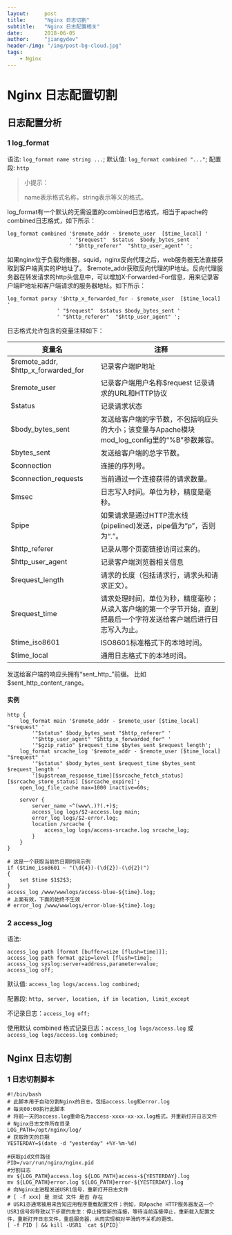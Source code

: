 ```yaml
---
layout:     post
title:      "Nginx 日志切割"
subtitle:   "Nginx 日志配置相关"
date:       2018-06-05
author:     "jiangydev"
header-/img: "/img/post-bg-cloud.jpg"
tags:
    - Nginx
---
```


# Nginx 日志配置切割

## 日志配置分析

### 1 log_format

语法: `log_format name string ...`;
默认值: `log_format combined "..."`;
配置段: `http`

> 小提示：
>
> name表示格式名称，string表示等义的格式。

log_format有一个默认的无需设置的combined日志格式，相当于apache的combined日志格式，如下所示：

```nginx
log_format combined '$remote_addr - $remote_user  [$time_local] '
					' "$request"  $status  $body_bytes_sent  '
					' "$http_referer"  "$http_user_agent" ';
```

如果nginx位于负载均衡器，squid，nginx反向代理之后，web服务器无法直接获取到客户端真实的IP地址了。 $remote_addr获取反向代理的IP地址。反向代理服务器在转发请求的http头信息中，可以增加X-Forwarded-For信息，用来记录客户端IP地址和客户端请求的服务器地址。如下所示：

```nginx
log_format porxy '$http_x_forwarded_for - $remote_user  [$time_local] '
				' "$request"  $status $body_bytes_sent '
				' "$http_referer"  "$http_user_agent" '; 
```

日志格式允许包含的变量注释如下：

| 变量名                                 | 注释                                                         |
| -------------------------------------- | ------------------------------------------------------------ |
| \$remote\_addr, \$http_x_forwarded_for | 记录客户端IP地址                                             |
| \$remote_user                          | 记录客户端用户名称$request 记录请求的URL和HTTP协议           |
| \$status                               | 记录请求状态                                                 |
| \$body_bytes_sent                      | 发送给客户端的字节数，不包括响应头的大小；该变量与Apache模块mod_log_config里的“%B”参数兼容。 |
| \$bytes_sent                           | 发送给客户端的总字节数。                                     |
| \$connection                           | 连接的序列号。                                               |
| \$connection_requests                  | 当前通过一个连接获得的请求数量。                             |
| \$msec                                 | 日志写入时间。单位为秒，精度是毫秒。                         |
| \$pipe                                 | 如果请求是通过HTTP流水线(pipelined)发送，pipe值为“p”，否则为“.”。 |
| \$http_referer                         | 记录从哪个页面链接访问过来的。                               |
| \$http_user_agent                      | 记录客户端浏览器相关信息                                     |
| \$request_length                       | 请求的长度（包括请求行，请求头和请求正文）。                 |
| \$request_time                         | 请求处理时间，单位为秒，精度毫秒； 从读入客户端的第一个字节开始，直到把最后一个字符发送给客户端后进行日志写入为止。 |
| \$time_iso8601                         | ISO8601标准格式下的本地时间。                                |
| \$time_local                           | 通用日志格式下的本地时间。                                   |

<warning>发送给客户端的响应头拥有“sent_http_”前缀。 比如$sent_http_content_range。</warning>

#### 实例

```nginx
http {
    log_format main '$remote_addr - $remote_user [$time_local] "$request" '
        '"$status" $body_bytes_sent "$http_referer" '
        '"$http_user_agent" "$http_x_forwarded_for" '
        '"$gzip_ratio" $request_time $bytes_sent $request_length';
    log_format srcache_log '$remote_addr - $remote_user [$time_local] "$request" '
        '"$status" $body_bytes_sent $request_time $bytes_sent $request_length '
        '[$upstream_response_time][$srcache_fetch_status] [$srcache_store_status] [$srcache_expire]';
    open_log_file_cache max=1000 inactive=60s;
    
    server {
        server_name ~^(www\.)?(.+)$;
        access_log logs/$2-access.log main;
        error_log logs/$2-error.log;
        location /srcache {
            access_log logs/access-srcache.log srcache_log;
        }
    }
} 
```



```nginx
# 这是一个获取当前的日期时间示例
if ($time_iso8601 ~ "(\d{4})-(\d{2})-(\d{2})")
{
    set $time $1$2$3;
}
access_log /www/wwwlogs/access-blue-${time}.log;
# 上面有效，下面的始终不生效
# error_log /www/wwwlogs/error-blue-${time}.log;
```



### 2 access_log

语法: 

```nginx
access_log path [format [buffer=size [flush=time]]];
access_log path format gzip=level [flush=time];
access_log syslog:server=address,parameter=value;
access_log off; 
```

默认值: `access_log logs/access.log combined;` 

配置段: `http, server, location, if in location, limit_except`

不记录日志：`access_log off;` 

使用默认 combined 格式记录日志：`access_log logs/access.log` 或 `access_log logs/access.log combined;` 



## Nginx 日志切割

### 1 日志切割脚本

```shell
#!/bin/bash
# 此脚本用于自动分割Nginx的日志，包括access.log和error.log
# 每天00:00执行此脚本
# 将前一天的access.log重命名为access-xxxx-xx-xx.log格式，并重新打开日志文件
# Nginx日志文件所在目录
LOG_PATH=/opt/nginx/log/
# 获取昨天的日期
YESTERDAY=$(date -d "yesterday" +%Y-%m-%d)

#获取pid文件路径
PID=/var/run/nginx/nginx.pid
#分割日志
mv ${LOG_PATH}access.log ${LOG_PATH}access-${YESTERDAY}.log
mv ${LOG_PATH}error.log ${LOG_PATH}error-${YESTERDAY}.log
# 向Nginx主进程发送USR1信号，重新打开日志文件
# [ -f xxx] 是 测试 文件 是否 存在
# USR1亦通常被用来告知应用程序重载配置文件；例如，向Apache HTTP服务器发送一个USR1信号将导致以下步骤的发生：停止接受新的连接，等待当前连接停止，重新载入配置文件，重新打开日志文件，重启服务器，从而实现相对平滑的不关机的更改。
[ -f PID ] && kill -USR1 `cat ${PID}`
```


